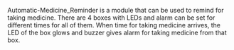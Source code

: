 Automatic-Medicine_Reminder is a module that can be used to remind for taking medicine. There are 4 boxes with LEDs and alarm can be set for different times for all of them. When time for taking medicine arrives, the LED of the box glows and buzzer gives alarm for taking medicine from that box. 

